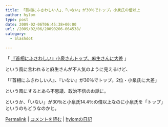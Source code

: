 ```yaml
---
title: 「首相にふさわしい人」、「いない」が30％でトップ。小泉氏の倍以上
author: hylom
type: post
date: 2009-02-06T06:45:38+00:00
url: /2009/02/06/20090206-064538/
category:
  - Slashdot

---
```

「   [『首相にふさわしい』小泉さんトップ、麻生さんに大差][1] 」

という風に言われると麻生さんが不人気のように見えるけど、

「『首相にふさわしい人』、『いない』が30％でトップ。2位・小泉氏に大差」

という風にするとあら不思議、政治不信のお話に。

というか、「いない」が30％と小泉氏14.4％の倍以上なのに小泉氏を「トップ」というのもどうなのかと。

  [Permalink][2] |   [コメントを読む][3] |   [hylomの日記][4]

 [1]: http://www.yomiuri.co.jp/politics/news/20090205-OYT1T00072.htm
 [2]: http://slashdot.jp/~hylom/journal/466627
 [3]: http://slashdot.jp/~hylom/journal/466627#acomments
 [4]: http://slashdot.jp/~hylom/journal/
